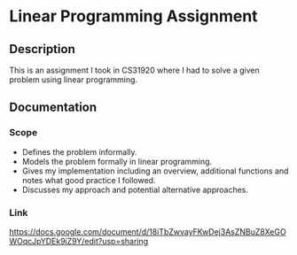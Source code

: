 # Linear Programming Assignment

## Description
This is an assignment I took in CS31920 where I had to solve a given problem using linear programming. 

## Documentation

### Scope
- Defines the problem informally.
- Models the problem formally in linear programming.
- Gives my implementation including an overview, additional functions and notes what good practice I followed.
- Discusses my approach and potential alternative approaches.

### Link
https://docs.google.com/document/d/18iTbZwvayFKwDej3AsZNBuZ8XeGOWOqcJpYDEk9iZ9Y/edit?usp=sharing
